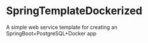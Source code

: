 # SpringTemplateDockerized
A simple web service template for creating an SpringBoot+PostgreSQL+Docker app
